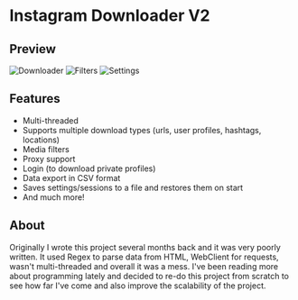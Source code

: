 
# Instagram Downloader V2

## Preview
![Downloader](https://i.imgur.com/6TWjCN7.png)
![Filters](https://i.imgur.com/x4texGD.png)
![Settings](https://i.imgur.com/abEeE0s.png)

## Features
 - Multi-threaded
 - Supports multiple download types (urls, user profiles, hashtags, locations)
 - Media filters
 - Proxy support
 - Login (to download private profiles)
 - Data export in CSV format
 - Saves settings/sessions to a file and restores them on start
 - And much more!

## About
Originally I wrote this project several months back and it was very poorly written. 
It used Regex to parse data from HTML, WebClient for requests, wasn't multi-threaded and overall it was a mess. 
I've been reading more about programming lately and decided to re-do this project from scratch to see how far I've come and also improve the scalability of the project.
